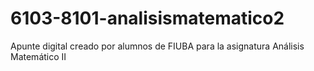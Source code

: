 6103-8101-analisismatematico2
=============================

Apunte digital creado por alumnos de FIUBA para la asignatura Análisis Matemático II
